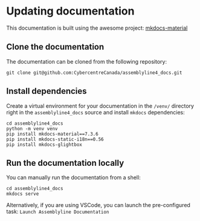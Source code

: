 # Updating documentation

This documentation is built using the awesome project: [mkdocs-material](https://squidfunk.github.io/mkdocs-material/)

## Clone the documentation

The documentation can be cloned from the following repository:
```
git clone git@github.com:CybercentreCanada/assemblyline4_docs.git
```

## Install dependencies

Create a virtual environment for your documentation in the `/venv/` directory right in the `assemblyline4_docs` source and install `mkdocs` dependencies:

```shell
cd assemblyline4_docs
python -m venv venv
pip install mkdocs-material==7.3.6
pip install mkdocs-static-i18n==0.56
pip install mkdocs-glightbox
```

## Run the documentation locally

You can manually run the documentation from a shell:
```shell
cd assemblyline4_docs
mkdocs serve
```

Alternatively, if you are using VSCode, you can launch the pre-configured task: `Launch Assemblyline Documentation`
